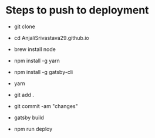 # Steps to push to deployment

  - git clone

  - cd AnjaliSrivastava29.github.io

  - brew install node

  - npm install -g yarn

  - npm install -g gatsby-cli

  - yarn

  - git add .

  - git commit -am "changes"

  - gatsby build

  - npm run deploy
